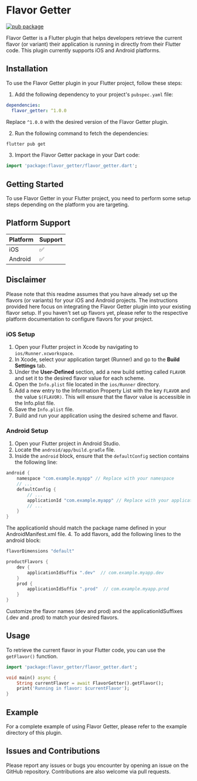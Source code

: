 # Flavor Getter

[![pub package](https://img.shields.io/pub/v/flavor_getter.svg)](https://pub.dev/packages/flavor_getter)

Flavor Getter is a Flutter plugin that helps developers retrieve the current flavor (or variant) their application is running in directly from their Flutter code. This plugin currently supports iOS and Android platforms.

## Installation

To use the Flavor Getter plugin in your Flutter project, follow these steps:

1. Add the following dependency to your project's `pubspec.yaml` file:
```yaml
dependencies:
  flavor_getter: ^1.0.0
```
Replace `^1.0.0` with the desired version of the Flavor Getter plugin.

2. Run the following command to fetch the dependencies:
```bash
flutter pub get
```

3. Import the Flavor Getter package in your Dart code:
```dart
import 'package:flavor_getter/flavor_getter.dart';
```

## Getting Started

To use Flavor Getter in your Flutter project, you need to perform some setup steps depending on the platform you are targeting.

## Platform Support

| Platform | Support |
| -------- | ------- |
| iOS      | ✅      |
| Android  | ✅      |

## Disclaimer

Please note that this readme assumes that you have already set up the flavors (or variants) for your iOS and Android projects. The instructions provided here focus on integrating the Flavor Getter plugin into your existing flavor setup. If you haven't set up flavors yet, please refer to the respective platform documentation to configure flavors for your project.

### iOS Setup

1. Open your Flutter project in Xcode by navigating to `ios/Runner.xcworkspace`.
2. In Xcode, select your application target (Runner) and go to the **Build Settings** tab.
3. Under the **User-Defined** section, add a new build setting called `FLAVOR` and set it to the desired flavor value for each scheme.
4. Open the `Info.plist` file located in the `ios/Runner` directory.
5. Add a new entry to the Information Property List with the key `FLAVOR` and the value `$(FLAVOR)`. This will ensure that the flavor value is accessible in the Info.plist file.
6. Save the `Info.plist` file.
7. Build and run your application using the desired scheme and flavor.

### Android Setup

1. Open your Flutter project in Android Studio.
2. Locate the `android/app/build.gradle` file.
3. Inside the `android` block, ensure that the `defaultConfig` section contains the following line:
```groovy
android {
    namespace "com.example.myapp" // Replace with your namespace
    // ...
    defaultConfig {
        // ...
        applicationId "com.example.myapp" // Replace with your applicationId; make sure it's similar to namespace
        // ...
    }
}
```
The applicationId should match the package name defined in your AndroidManifest.xml file.
4. To add flavors, add the following lines to the android block:
```groovy
flavorDimensions "default"

productFlavors {
    dev {
        applicationIdSuffix ".dev"  // com.example.myapp.dev
    }
    prod {
        applicationIdSuffix ".prod"  // com.example.myapp.prod
    }
}
```
Customize the flavor names (dev and prod) and the applicationIdSuffixes (.dev and .prod) to match your desired flavors.

## Usage

To retrieve the current flavor in your Flutter code, you can use the `getFlavor()` function.

```dart
import 'package:flavor_getter/flavor_getter.dart';

void main() async {
	String currentFlavor = await FlavorGetter().getFlavor();
	print('Running in flavor: $currentFlavor');
}
```
## Example

For a complete example of using Flavor Getter, please refer to the example directory of this plugin.

## Issues and Contributions

Please report any issues or bugs you encounter by opening an issue on the GitHub repository. Contributions are also welcome via pull requests.
